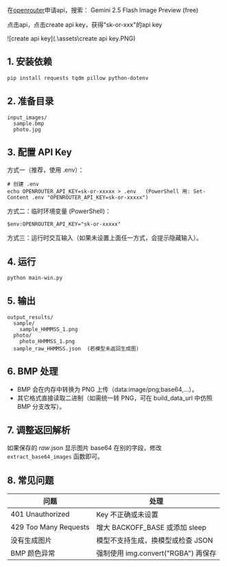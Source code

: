 在[openrouter](https://openrouter.ai/)申请api，搜索：
Gemini 2.5 Flash Image Preview (free)

点击api，点击create api key，获得"sk-or-xxx"的api key

![create api key](.\assets\create api key.PNG)

## 1. 安装依赖
```bash
pip install requests tqdm pillow python-dotenv
```

## 2. 准备目录
```
input_images/
  sample.bmp
  photo.jpg
```

## 3. 配置 API Key

方式一（推荐，使用 .env）：
```
# 创建 .env
echo OPENROUTER_API_KEY=sk-or-xxxxx > .env   (PowerShell 用: Set-Content .env "OPENROUTER_API_KEY=sk-or-xxxxx")
```

方式二：临时环境变量 (PowerShell)：
```
$env:OPENROUTER_API_KEY="sk-or-xxxxx"
```

方式三：运行时交互输入（如果未设置上面任一方式，会提示隐藏输入）。

## 4. 运行
```bash
python main-win.py
```

## 5. 输出
```
output_results/
  sample/
    sample_HHMMSS_1.png
  photo/
    photo_HHMMSS_1.png
  sample_raw_HHMMSS.json  (若模型未返回生成图)
```

## 6. BMP 处理
- BMP 会在内存中转换为 PNG 上传（data:image/png;base64,...）。
- 其它格式直接读取二进制（如需统一转 PNG，可在 build_data_url 中仿照 BMP 分支改写）。

## 7. 调整返回解析
如果保存的 *_raw_*.json 显示图片 base64 在别的字段，修改 `extract_base64_images` 函数即可。

## 8. 常见问题
| 问题                  | 处理                                |
| --------------------- | ----------------------------------- |
| 401 Unauthorized      | Key 不正确或未设置                  |
| 429 Too Many Requests | 增大 BACKOFF_BASE 或添加 sleep      |
| 没有生成图片          | 模型不支持生成，换模型或检查 JSON   |
| BMP 颜色异常          | 强制使用 img.convert("RGBA") 再保存 |

